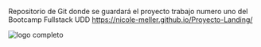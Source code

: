 Repositorio de Git donde se guardará el proyecto trabajo numero uno del Bootcamp Fullstack UDD https://nicole-meller.github.io/Proyecto-Landing/

![logo completo](https://github.com/Nicole-Meller/Proyecto-Landing/assets/83424164/bbd62389-5048-4a94-a1a6-505d3f8a385a)
